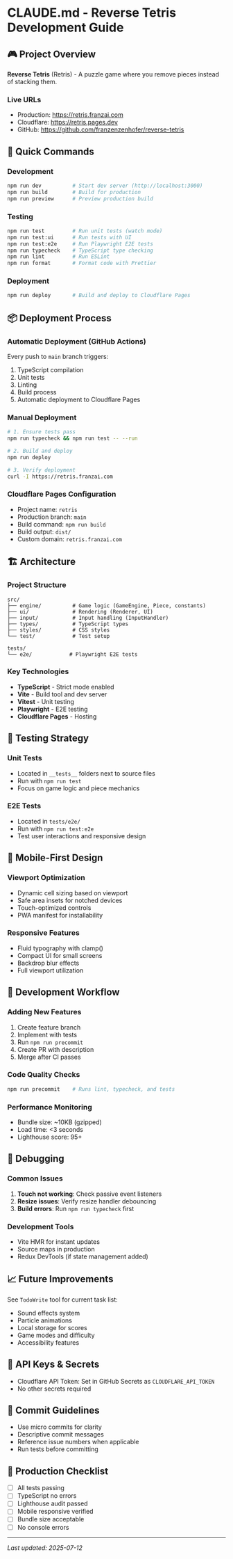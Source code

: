 # CLAUDE.md - Reverse Tetris Development Guide

## 🎮 Project Overview
**Reverse Tetris** (Retris) - A puzzle game where you remove pieces instead of stacking them.

### Live URLs
- Production: https://retris.franzai.com
- Cloudflare: https://retris.pages.dev
- GitHub: https://github.com/franzenzenhofer/reverse-tetris

## 🚀 Quick Commands

### Development
```bash
npm run dev          # Start dev server (http://localhost:3000)
npm run build        # Build for production
npm run preview      # Preview production build
```

### Testing
```bash
npm run test         # Run unit tests (watch mode)
npm run test:ui      # Run tests with UI
npm run test:e2e     # Run Playwright E2E tests
npm run typecheck    # TypeScript type checking
npm run lint         # Run ESLint
npm run format       # Format code with Prettier
```

### Deployment
```bash
npm run deploy       # Build and deploy to Cloudflare Pages
```

## 📦 Deployment Process

### Automatic Deployment (GitHub Actions)
Every push to `main` branch triggers:
1. TypeScript compilation
2. Unit tests
3. Linting
4. Build process
5. Automatic deployment to Cloudflare Pages

### Manual Deployment
```bash
# 1. Ensure tests pass
npm run typecheck && npm run test -- --run

# 2. Build and deploy
npm run deploy

# 3. Verify deployment
curl -I https://retris.franzai.com
```

### Cloudflare Pages Configuration
- Project name: `retris`
- Production branch: `main`
- Build command: `npm run build`
- Build output: `dist/`
- Custom domain: `retris.franzai.com`

## 🏗️ Architecture

### Project Structure
```
src/
├── engine/          # Game logic (GameEngine, Piece, constants)
├── ui/              # Rendering (Renderer, UI)
├── input/           # Input handling (InputHandler)
├── types/           # TypeScript types
├── styles/          # CSS styles
└── test/            # Test setup

tests/
└── e2e/            # Playwright E2E tests
```

### Key Technologies
- **TypeScript** - Strict mode enabled
- **Vite** - Build tool and dev server
- **Vitest** - Unit testing
- **Playwright** - E2E testing
- **Cloudflare Pages** - Hosting

## 🧪 Testing Strategy

### Unit Tests
- Located in `__tests__` folders next to source files
- Run with `npm run test`
- Focus on game logic and piece mechanics

### E2E Tests
- Located in `tests/e2e/`
- Run with `npm run test:e2e`
- Test user interactions and responsive design

## 📱 Mobile-First Design

### Viewport Optimization
- Dynamic cell sizing based on viewport
- Safe area insets for notched devices
- Touch-optimized controls
- PWA manifest for installability

### Responsive Features
- Fluid typography with clamp()
- Compact UI for small screens
- Backdrop blur effects
- Full viewport utilization

## 🔧 Development Workflow

### Adding New Features
1. Create feature branch
2. Implement with tests
3. Run `npm run precommit`
4. Create PR with description
5. Merge after CI passes

### Code Quality Checks
```bash
npm run precommit    # Runs lint, typecheck, and tests
```

### Performance Monitoring
- Bundle size: ~10KB (gzipped)
- Load time: <3 seconds
- Lighthouse score: 95+

## 🐛 Debugging

### Common Issues
1. **Touch not working**: Check passive event listeners
2. **Resize issues**: Verify resize handler debouncing
3. **Build errors**: Run `npm run typecheck` first

### Development Tools
- Vite HMR for instant updates
- Source maps in production
- Redux DevTools (if state management added)

## 📈 Future Improvements
See `TodoWrite` tool for current task list:
- Sound effects system
- Particle animations
- Local storage for scores
- Game modes and difficulty
- Accessibility features

## 🔑 API Keys & Secrets
- Cloudflare API Token: Set in GitHub Secrets as `CLOUDFLARE_API_TOKEN`
- No other secrets required

## 📝 Commit Guidelines
- Use micro commits for clarity
- Descriptive commit messages
- Reference issue numbers when applicable
- Run tests before committing

## 🚨 Production Checklist
- [ ] All tests passing
- [ ] TypeScript no errors
- [ ] Lighthouse audit passed
- [ ] Mobile responsive verified
- [ ] Bundle size acceptable
- [ ] No console errors

---
*Last updated: 2025-07-12*